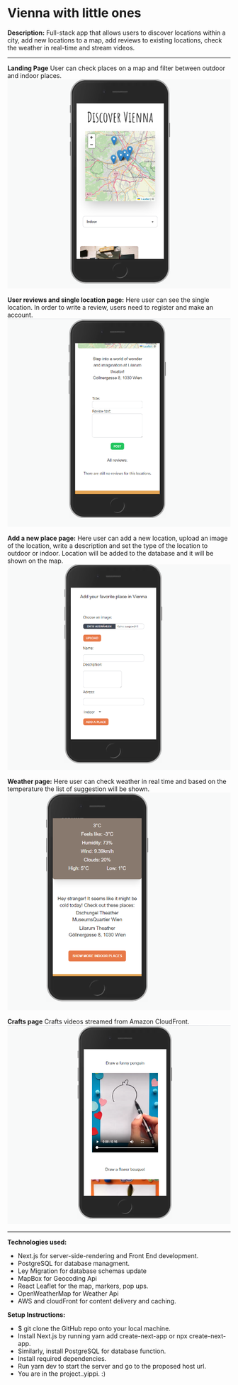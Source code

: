 # Vienna with little ones

**Description:** Full-stack app that allows users to discover locations within a city, add new locations to a map, add reviews to existing locations, check the weather in real-time and stream videos.

---

**Landing Page** User can check places on a map and filter between outdoor and indoor places.
![landing_Page](public/images/landingPage.png)

**User reviews and single location page:** Here user can see the single location. In order to write a review, users need to register and make an account.![review](public/images/review.png)

**Add a new place page:** Here user can add a new location, upload an image of the location, write a description and set the type of the location to outdoor or indoor. Location will be added to the database and it will be shown on the map.
![newPlace](public/images/addPlace.png)

**Weather page:** Here user can check weather in real time and based on the temperature the list of suggestion will be shown.
![weather](public/images/weather.png)

**Crafts page** Crafts videos streamed from Amazon CloudFront.
![crafts](public/images/crafts.png)

---

**Technologies used:**

- Next.js for server-side-rendering and Front End development.
- PostgreSQL for database managment.
- Ley Migration for database schemas update
- MapBox for Geocoding Api
- React Leaflet for the map, markers, pop ups.
- OpenWeatherMap for Weather Api
- AWS and cloudFront for content delivery and caching.

**Setup Instructions:**

- $ git clone the GitHub repo onto your local machine.
- Install Next.js by running yarn add create-next-app or npx create-next-app.
- Similarly, install PostgreSQL for database function.
- Install required dependencies.
- Run yarn dev to start the server and go to the proposed host url.
- You are in the project..yippi. :)

